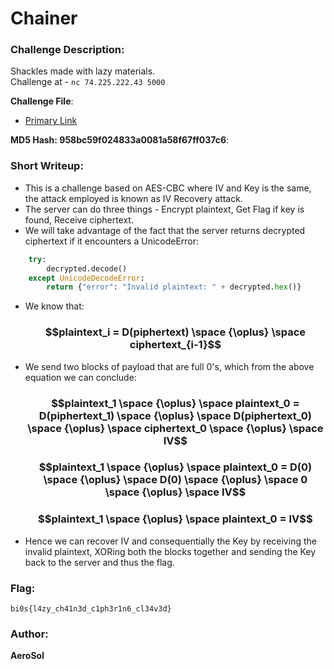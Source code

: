 # Chainer

### Challenge Description:

Shackles made with lazy materials.\
Challenge at - `nc 74.225.222.43 5000`

**Challenge File**:
+ [Primary Link](./Handout/Chainer.zip)

**MD5 Hash: 958bc59f024833a0081a58f67ff037c6**: 

### Short Writeup:

+  This is a challenge based on AES-CBC where IV and Key is the same, the attack employed is known as IV Recovery attack.
+  The server can do three things - Encrypt plaintext, Get Flag if key is found, Receive ciphertext.
+  We will take advantage of the fact that the server returns decrypted ciphertext if it encounters a UnicodeError:
```py
    try:
        decrypted.decode() 
    except UnicodeDecodeError:
        return {"error": "Invalid plaintext: " + decrypted.hex()}
```
+  We know that:
    ### $$plaintext_i = D(piphertext) \space {\oplus} \space ciphertext_{i-1}$$
+  We send two blocks of payload that are full 0's, which from the above equation we can conclude:
    ### $$plaintext_1 \space {\oplus} \space plaintext_0 = D(piphertext_1) \space {\oplus} \space D(piphertext_0) \space {\oplus} \space ciphertext_0 \space {\oplus} \space IV$$
    ### $$plaintext_1 \space {\oplus} \space plaintext_0 = D(0) \space {\oplus} \space D(0) \space {\oplus} \space 0 \space {\oplus} \space IV$$
    ### $$plaintext_1 \space {\oplus} \space plaintext_0 = IV$$
+ Hence we can recover IV and consequentially the Key by receiving the invalid plaintext, XORing both the blocks together and sending the Key back to the server and thus the flag.

### Flag:

`bi0s{l4zy_ch41n3d_c1ph3r1n6_cl34v3d}`

### Author:

**AeroSol**